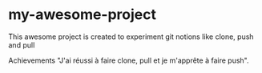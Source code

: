 # my-awesome-project
This awesome project is created to experiment git notions like clone, push and pull

Achievements
 "J'ai réussi à faire clone, pull et je m'apprête à faire push".